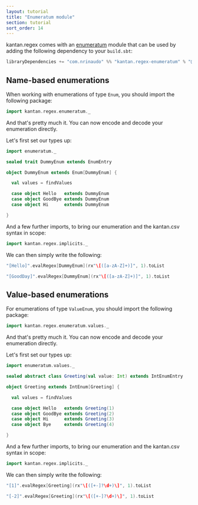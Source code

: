 ```yaml
---
layout: tutorial
title: "Enumeratum module"
section: tutorial
sort_order: 14
---
```

kantan.regex comes with an [enumeratum](https://github.com/lloydmeta/enumeratum) module that can be used
by adding the following dependency to your `build.sbt`:

```scala
libraryDependencies += "com.nrinaudo" %% "kantan.regex-enumeratum" % "@VERSION@"
```

## Name-based enumerations

When working with enumerations of type `Enum`, you should import the following package:

```scala mdoc:silent
import kantan.regex.enumeratum._
```

And that's pretty much it. You can now encode and decode your enumeration directly.

Let's first set our types up:

```scala mdoc:silent
import enumeratum._

sealed trait DummyEnum extends EnumEntry

object DummyEnum extends Enum[DummyEnum] {

  val values = findValues

  case object Hello   extends DummyEnum
  case object GoodBye extends DummyEnum
  case object Hi      extends DummyEnum

}
```

And a few further imports, to bring our enumeration and the kantan.csv syntax in scope:

```scala mdoc:silent
import kantan.regex.implicits._
```


We can then simply write the following:

```scala mdoc
"[Hello]".evalRegex[DummyEnum](rx"\[([a-zA-Z]+)]", 1).toList

"[GoodDay]".evalRegex[DummyEnum](rx"\[([a-zA-Z]+)]", 1).toList
```



## Value-based enumerations

For enumerations of type `ValueEnum`, you should import the following package:

```scala mdoc:silent:reset
import kantan.regex.enumeratum.values._
```

And that's pretty much it. You can now encode and decode your enumeration directly.

Let's first set our types up:

```scala mdoc:silent
import enumeratum.values._

sealed abstract class Greeting(val value: Int) extends IntEnumEntry

object Greeting extends IntEnum[Greeting] {

  val values = findValues

  case object Hello   extends Greeting(1)
  case object GoodBye extends Greeting(2)
  case object Hi      extends Greeting(3)
  case object Bye     extends Greeting(4)

}
```

And a few further imports, to bring our enumeration and the kantan.csv syntax in scope:

```scala mdoc:silent
import kantan.regex.implicits._
```

We can then simply write the following:

```scala mdoc
"[1]".evalRegex[Greeting](rx"\[([+-]?\d+)\]", 1).toList

"[-2]".evalRegex[Greeting](rx"\[([+-]?\d+)\]", 1).toList
```
